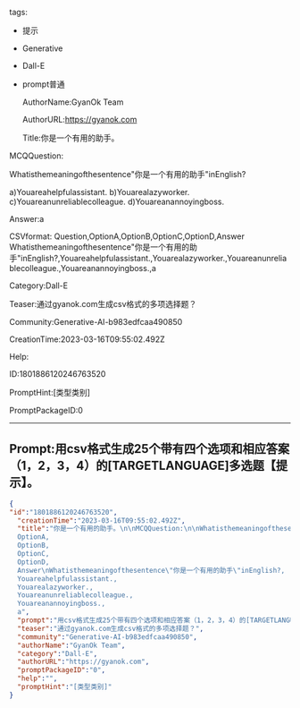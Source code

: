   tags: 
- 提示
- Generative
- Dall-E
- prompt普通

  AuthorName:GyanOk Team

  AuthorURL:https://gyanok.com

  Title:你是一个有用的助手。

MCQQuestion:

Whatisthemeaningofthesentence"你是一个有用的助手"inEnglish?

a)Youareahelpfulassistant.
b)Youarealazyworker.
c)Youareanunreliablecolleague.
d)Youareanannoyingboss.

Answer:a

CSVformat:
Question,OptionA,OptionB,OptionC,OptionD,Answer
Whatisthemeaningofthesentence"你是一个有用的助手"inEnglish?,Youareahelpfulassistant.,Youarealazyworker.,Youareanunreliablecolleague.,Youareanannoyingboss.,a

  Category:Dall-E

  Teaser:通过gyanok.com生成csv格式的多项选择题？

  Community:Generative-AI-b983edfcaa490850

  CreationTime:2023-03-16T09:55:02.492Z

  Help:

  ID:1801886120246763520

  PromptHint:[类型类别]

  PromptPackageID:0

  ---

  ## Prompt:用csv格式生成25个带有四个选项和相应答案（1，2，3，4）的[TARGETLANGUAGE]多选题【提示】。

  ```json
  {
  "id":"1801886120246763520",
    "creationTime":"2023-03-16T09:55:02.492Z",
    "title":"你是一个有用的助手。\n\nMCQQuestion:\n\nWhatisthemeaningofthesentence\"你是一个有用的助手\"inEnglish?\n\na)Youareahelpfulassistant.\nb)Youarealazyworker.\nc)Youareanunreliablecolleague.\nd)Youareanannoyingboss.\n\nAnswer:a\n\nCSVformat:\nQuestion,
    OptionA,
    OptionB,
    OptionC,
    OptionD,
    Answer\nWhatisthemeaningofthesentence\"你是一个有用的助手\"inEnglish?,
    Youareahelpfulassistant.,
    Youarealazyworker.,
    Youareanunreliablecolleague.,
    Youareanannoyingboss.,
    a",
    "prompt":"用csv格式生成25个带有四个选项和相应答案（1，2，3，4）的[TARGETLANGUAGE]多选题【提示】。",
    "teaser":"通过gyanok.com生成csv格式的多项选择题？",
    "community":"Generative-AI-b983edfcaa490850",
    "authorName":"GyanOk Team",
    "category":"Dall-E",
    "authorURL":"https://gyanok.com",
    "promptPackageID":"0",
    "help":"",
    "promptHint":"[类型类别]"
  }
  ```
